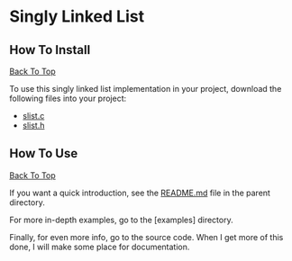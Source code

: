 # Singly Linked List

## How To Install
[Back To Top](#)

To use this singly linked list implementation in your project, download the following files into your project:
* [slist.c](slist.c)
* [slist.h](slist.h)

## How To Use
[Back To Top](#)

If you want a quick introduction, see the [README.md](../README.md) file in the parent directory.

For more in-depth examples, go to the [examples] directory.

Finally, for even more info, go to the source code. When I get more of this done, I will make some place for documentation.
